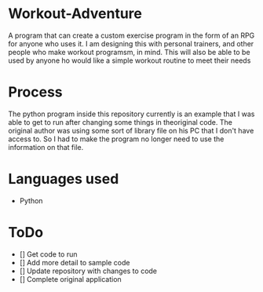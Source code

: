 # Workout-Adventure

A program that can create a custom exercise program in the form of an RPG for anyone who uses it. I am designing this with personal trainers, and other people who make workout programsm, in mind. This will also be able to be used by anyone ho would like a simple workout routine to meet their needs

# Process
The python program inside this repository currently is an example that I was able to get to run after changing some things in theoriginal code. The original author was using some sort of library file on his PC that I don't have access to. So I had to make the program no longer need to use the information on that file.


# Languages used
- Python

# ToDo
- [] Get code to run
- [] Add more detail to sample code
- [] Update repository with changes to code
- [] Complete original application
